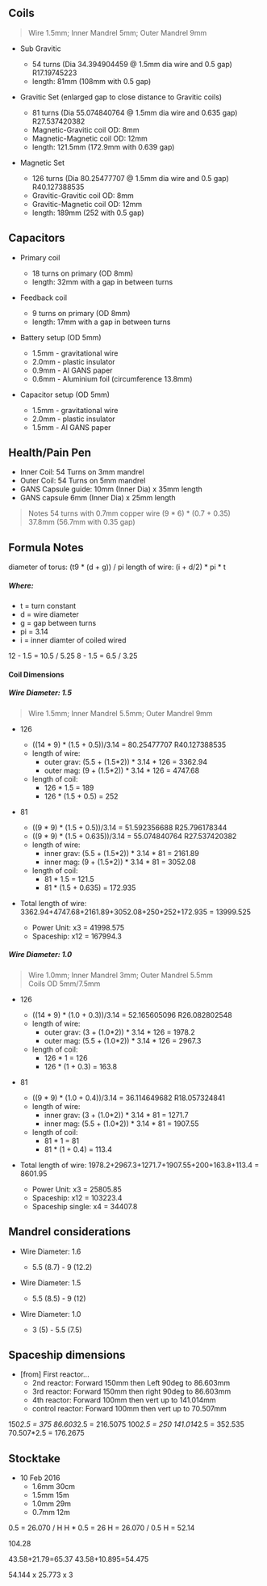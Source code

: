 ## Coils
> Wire 1.5mm; Inner Mandrel 5mm; Outer Mandrel 9mm

* Sub Gravitic 
  - 54 turns (Dia 34.394904459 @ 1.5mm dia wire and 0.5 gap) R17.19745223
  - length: 81mm (108mm with 0.5 gap)

* Gravitic Set (enlarged gap to close distance to Gravitic coils)
  - 81 turns (Dia 55.074840764 @ 1.5mm dia wire and 0.635 gap) R27.537420382 
  - Magnetic-Gravitic coil OD: 8mm
  - Magnetic-Magnetic coil OD: 12mm
  - length: 121.5mm (172.9mm with 0.639 gap)

* Magnetic Set
  - 126 turns (Dia 80.25477707 @ 1.5mm dia wire and 0.5 gap) R40.127388535
  - Gravitic-Gravitic coil OD: 8mm
  - Gravitic-Magnetic coil OD: 12mm
  - length: 189mm (252 with 0.5 gap)

## Capacitors

* Primary coil
  - 18 turns on primary (OD 8mm)
  - length: 32mm with a gap in between turns

* Feedback coil
  - 9 turns on primary (OD 8mm)
  - length: 17mm with a gap in between turns

* Battery setup (OD 5mm)
  - 1.5mm - gravitational wire
  - 2.0mm - plastic insulator
  - 0.9mm - Al GANS paper 
  - 0.6mm - Aluminium foil (circumference 13.8mm)

* Capacitor setup (OD 5mm)
  - 1.5mm - gravitational wire
  - 2.0mm - plastic insulator
  - 1.5mm - Al GANS paper 

## Health/Pain Pen

* Inner Coil: 54 Turns on 3mm mandrel
* Outer Coil: 54 Turns on 5mm mandrel
* GANS Capsule guide: 10mm (Inner Dia) x 35mm length
* GANS capsule 6mm (Inner Dia) x 25mm length

> Notes 54 turns with 0.7mm copper wire
>  (9 * 6) * (0.7 + 0.35)  
>  37.8mm (56.7mm with 0.35 gap)  

## Formula Notes

diameter of torus: (t9 * (d + g)) / pi
length of wire: (i + d/2) * pi * t

##### Where:
* t = turn constant
* d = wire diameter
* g = gap between turns
* pi = 3.14
* i = inner diamter of coiled wired

12 - 1.5 = 10.5 / 5.25
8 - 1.5 = 6.5 / 3.25

#### Coil Dimensions

##### Wire Diameter: 1.5
> Wire 1.5mm; Inner Mandrel 5.5mm; Outer Mandrel 9mm

* 126
  - ((14 * 9) * (1.5 + 0.5))/3.14 = 80.25477707 R40.127388535
  - length of wire:
    - outer grav: (5.5 + (1.5*2)) * 3.14 * 126 = 3362.94
    - outer mag: (9 + (1.5*2)) * 3.14 * 126 = 4747.68
  - length of coil:
    - 126 * 1.5 = 189
    - 126 * (1.5 + 0.5) = 252

* 81 
  - ((9 * 9) * (1.5 + 0.5))/3.14 = 51.592356688 R25.796178344
  - ((9 * 9) * (1.5 + 0.635))/3.14 = 55.074840764 R27.537420382
  - length of wire:
    - inner grav: (5.5 + (1.5*2)) * 3.14 * 81 = 2161.89
    - inner mag: (9 + (1.5*2)) * 3.14 * 81 = 3052.08
  - length of coil:
    - 81 * 1.5 = 121.5
    - 81 * (1.5 + 0.635) = 172.935

* Total length of wire: 3362.94+4747.68+2161.89+3052.08+250+252+172.935 = 13999.525
  - Power Unit: x3 = 41998.575
  - Spaceship: x12 = 167994.3


##### Wire Diameter: 1.0
> Wire 1.0mm; Inner Mandrel 3mm; Outer Mandrel 5.5mm  
> Coils OD 5mm/7.5mm

* 126
  - ((14 * 9) * (1.0 + 0.3))/3.14 = 52.165605096 R26.082802548
  - length of wire:
    - outer grav: (3 + (1.0*2)) * 3.14 * 126 = 1978.2
    - outer mag: (5.5 + (1.0*2)) * 3.14 * 126 = 2967.3   
  - length of coil:
    - 126 * 1 = 126
    - 126 * (1 + 0.3) = 163.8

* 81 
  - ((9 * 9) * (1.0 + 0.4))/3.14 = 36.114649682 R18.057324841
  - length of wire:
    - inner grav: (3 + (1.0*2)) * 3.14 * 81 = 1271.7
    - inner mag: (5.5 + (1.0*2)) * 3.14 * 81 = 1907.55
  - length of coil:
    - 81 * 1 = 81
    - 81 * (1 + 0.4) = 113.4

* Total length of wire: 1978.2+2967.3+1271.7+1907.55+200+163.8+113.4 = 8601.95
  - Power Unit: x3 = 25805.85
  - Spaceship: x12 = 103223.4
  - Spaceship single: x4 = 34407.8


## Mandrel considerations

* Wire Diameter: 1.6
  - 5.5 (8.7) - 9 (12.2)

* Wire Diameter: 1.5
  - 5.5 (8.5) - 9 (12)
 
* Wire Diameter: 1.0
  - 3 (5) - 5.5 (7.5)


## Spaceship dimensions

* [from] First reactor...
  - 2nd reactor: Forward 150mm then Left 90deg to 86.603mm
  - 3rd reactor: Forward 150mm then right 90deg to 86.603mm
  - 4th reactor: Forward 100mm then vert up to 141.014mm
  - control reactor: Forward 100mm then vert up to 70.507mm

150*2.5     = 375
86.603*2.5  = 216.5075
100*2.5     = 250
141.014*2.5 = 352.535
70.507*2.5  = 176.2675


## Stocktake

* 10 Feb 2016
  - 1.6mm 30cm  
  - 1.5mm 15m  
  - 1.0mm 29m  
  - 0.7mm 12m  



0.5 = 26.070 / H
H * 0.5 = 26
H = 26.070 / 0.5
H = 52.14

104.28


43.58+21.79=65.37
43.58+10.895=54.475

54.144 x 25.773 x 3




